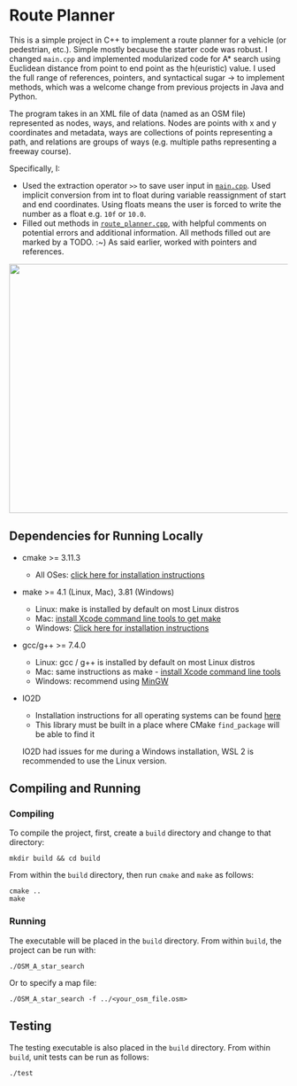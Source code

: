 # Route Planner

This is a simple project in C++ to implement a route planner for a vehicle (or pedestrian, etc.).
Simple mostly because the starter code was robust. I changed `main.cpp` and implemented modularized
code for A* search using Euclidean distance from point to end point as the h(euristic) value. 
I used the full range of references, pointers, and syntactical sugar -> to implement methods, which was
a welcome change from previous projects in Java and Python.

The program takes in an XML file of data (named as an OSM file) represented as nodes, ways, and relations.
Nodes are points with x and y coordinates and metadata, ways are collections of points representing a path, 
and relations are groups of ways (e.g. multiple paths representing a freeway course). 

Specifically, I:

- Used the extraction operator `>>` to save user input in [`main.cpp`](). Used implicit conversion from int to float 
during variable reassignment of start and end coordinates. Using floats means the user is forced to write the
number as a float e.g. `10f` or `10.0`.
- Filled out methods in [`route_planner.cpp`](), with helpful comments on potential errors and additional information.
All methods filled out are marked by a TODO. :~) As said earlier, worked with pointers and references.


<img src="map.png" width="600" height="450" />


## Dependencies for Running Locally
* cmake >= 3.11.3
  * All OSes: [click here for installation instructions](https://cmake.org/install/)
* make >= 4.1 (Linux, Mac), 3.81 (Windows)
  * Linux: make is installed by default on most Linux distros
  * Mac: [install Xcode command line tools to get make](https://developer.apple.com/xcode/features/)
  * Windows: [Click here for installation instructions](http://gnuwin32.sourceforge.net/packages/make.htm)
* gcc/g++ >= 7.4.0
  * Linux: gcc / g++ is installed by default on most Linux distros
  * Mac: same instructions as make - [install Xcode command line tools](https://developer.apple.com/xcode/features/)
  * Windows: recommend using [MinGW](http://www.mingw.org/)
* IO2D
  * Installation instructions for all operating systems can be found [here](https://github.com/cpp-io2d/P0267_RefImpl/blob/master/BUILDING.md)
  * This library must be built in a place where CMake `find_package` will be able to find it

  IO2D had issues for me during a Windows installation, WSL 2 is recommended to use the Linux version.

## Compiling and Running

### Compiling
To compile the project, first, create a `build` directory and change to that directory:
```
mkdir build && cd build
```
From within the `build` directory, then run `cmake` and `make` as follows:
```
cmake ..
make
```
### Running
The executable will be placed in the `build` directory. From within `build`, the project can be run with:

```
./OSM_A_star_search
```
Or to specify a map file:
```
./OSM_A_star_search -f ../<your_osm_file.osm>
```

## Testing

The testing executable is also placed in the `build` directory. From within `build`,  unit tests can be run as follows:
```
./test
```

